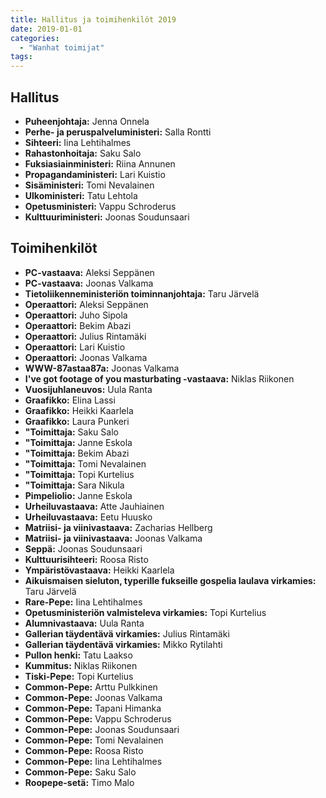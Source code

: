 ```yaml
---
title: Hallitus ja toimihenkilöt 2019
date: 2019-01-01
categories:
  - "Wanhat toimijat"
tags:
---
```



## Hallitus
- **Puheenjohtaja:** Jenna Onnela
- **Perhe- ja peruspalveluministeri:** Salla Rontti
- **Sihteeri:** Iina Lehtihalmes
- **Rahastonhoitaja:** Saku Salo
- **Fuksiasiainministeri:**	Riina Annunen
- **Propagandaministeri:** Lari Kuistio
- **Sisäministeri:** Tomi Nevalainen
- **Ulkoministeri:**	Tatu Lehtola
- **Opetusministeri:**	Vappu Schroderus
- **Kulttuuriministeri:** Joonas Soudunsaari


## Toimihenkilöt
- **PC-vastaava:** Aleksi Seppänen
- **PC-vastaava:** Joonas Valkama
- **Tietoliikenneministeriön toiminnanjohtaja:** Taru Järvelä
- **Operaattori:** Aleksi Seppänen
- **Operaattori:** Juho Sipola
- **Operaattori:** Bekim Abazi
- **Operaattori:** Julius Rintamäki
- **Operaattori:** Lari Kuistio
- **Operaattori:** Joonas Valkama
- **WWW-87astaa87a:** Joonas Valkama
- **I've got footage of you masturbating -vastaava:** Niklas Riikonen
- **Vuosijuhlaneuvos:** Uula Ranta
- **Graafikko:** Elina Lassi
- **Graafikko:** Heikki Kaarlela
- **Graafikko:** Laura Punkeri
- **"Toimittaja:** Saku Salo
- **"Toimittaja:** Janne Eskola
- **"Toimittaja:** Bekim Abazi
- **"Toimittaja:** Tomi Nevalainen
- **"Toimittaja:** Topi Kurtelius
- **"Toimittaja:** Sara Nikula
- **Pimpeliolio:** Janne Eskola
- **Urheiluvastaava:** Atte Jauhiainen
- **Urheiluvastaava:** Eetu Huusko
- **Matriisi- ja viinivastaava:** Zacharias Hellberg
- **Matriisi- ja viinivastaava:** Joonas Valkama
- **Seppä:** Joonas Soudunsaari
- **Kulttuurisihteeri:** Roosa Risto
- **Ympäristövastaava:** Heikki Kaarlela
- **Aikuismaisen sieluton, typerille fukseille gospelia laulava virkamies:** Taru Järvelä
- **Rare-Pepe:** Iina Lehtihalmes
- **Opetusministeriön valmisteleva virkamies:** Topi Kurtelius
- **Alumnivastaava:** Uula Ranta
- **Gallerian täydentävä virkamies:** Julius Rintamäki
- **Gallerian täydentävä virkamies:** Mikko Rytilahti
- **Pullon henki:** Tatu Laakso
- **Kummitus:** Niklas Riikonen
- **Tiski-Pepe:** Topi Kurtelius
- **Common-Pepe:** Arttu Pulkkinen
- **Common-Pepe:** Joonas Valkama
- **Common-Pepe:** Tapani Himanka
- **Common-Pepe:** Vappu Schroderus
- **Common-Pepe:** Joonas Soudunsaari
- **Common-Pepe:** Tomi Nevalainen
- **Common-Pepe:** Roosa Risto
- **Common-Pepe:** Iina Lehtihalmes
- **Common-Pepe:** Saku Salo
- **Roopepe-setä:** Timo Malo